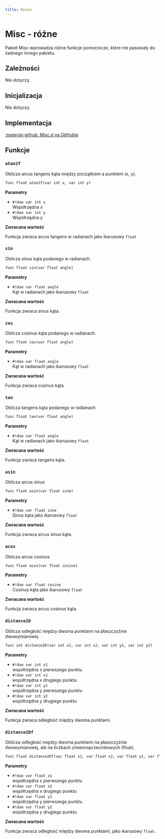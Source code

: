```yaml
---
title: Różne
---
```

# Misc - różne
Pakiet Misc wprowadza różne funkcje pomocnicze, które nie pasowały do żadnego innego pakietu.

## Zależności  
Nie dotyczy.

## Inicjalizacja
Nie dotyczy.

## Implementacja
[:material-github: Misc.d na GitHubie](https://github.com/Lehona/LeGo/blob/dev/Misc.d)

## Funkcje

### `atan2f`
Oblicza arcus tangens kąta między początkiem a punktem (x, y).
```dae
func float atan2f(var int x, var int y)
```
**Parametry**

- `#!dae var int x`  
    Współrzędna x
- `#!dae var int y`  
    Współrzędna y

**Zwracana wartość**

Funkcja zwraca arcus tangens w radianach jako ikarusowy `float`

### `sin`
Oblicza sinus kąta podanego w radianach.
```dae
func float sin(var float angle)
```
**Parametry**

- `#!dae var float angle`  
    Kąt w radianach jako ikarusowy `float`

**Zwracana wartość**

Funkcja zwraca sinus kąta.

### `cos`
Oblicza cosinus kąta podanego w radianach.
```dae
func float cos(var float angle)
```
**Parametry**

- `#!dae var float angle`  
    Kąt w radianach jako ikarusowy `float`

**Zwracana wartość**

Funkcja zwraca cosinus kąta.


### `tan`
Oblicza tangens kąta podanego w radianach.
```dae
func float tan(var float angle)
```
**Parametry**

- `#!dae var float angle`  
    Kąt w radianach jako ikarusowy `float`

**Zwracana wartość**

Funkcja zwraca tangens kąta.

### `asin`
Oblicza arcus sinus
```dae
func float asin(var float sine)
```
**Parametry**

- `#!dae var float sine`  
    Sinus kąta jako ikarusowy `float`

**Zwracana wartość**

Funkcja zwraca arcus sinus kąta.

### `acos`
Oblicza arcus cosinus
```dae
func float acos(var float cosine)
```
**Parametry**

- `#!dae var float cosine`  
    Cosinus kąta jako ikarusowy `float`

**Zwracana wartość**

Funkcja zwraca arcus cosinus kąta.


### `distance2D`
Oblicza odległość między dwoma punktami na płaszczyźnie dwuwymiarowej.
```dae
func int distance2D(var int x1, var int x2, var int y1, var int y2)
```
**Parametry**

- `#!dae var int x1`  
    współrzędna x pierwszego punktu
- `#!dae var int x2`  
    współrzędna x drugiego punktu
- `#!dae var int y1`  
    współrzędna y pierwszego punktu
- `#!dae var int y2`  
    współrzędna y drugiego punktu

**Zwracana wartość**

Funkcja zwraca odległość między dwoma punktami.


### `distance2Df`
Oblicza odległość między dwoma punktami na płaszczyźnie dwuwymiarowej, ale na liczbach zmiennoprzecinkowych (float).
```dae
func float distance2Df(var float x1, var float x2, var float y1, var float y2)
```
**Parametry**

- `#!dae var float x1`  
    współrzędna x pierwszego punktu
- `#!dae var float x2`  
    współrzędna x drugiego punktu
- `#!dae var float y1`  
    współrzędna y pierwszego punktu
- `#!dae var float y2`  
    współrzędna y drugiego punktu

**Zwracana wartość**

Funkcja zwraca odległość między dwoma punktami, jako ikarusowy `float`.

